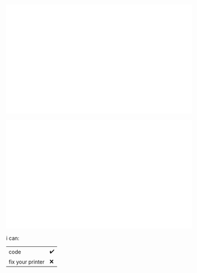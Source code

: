 ![Stats](https://raw.githubusercontent.com/PyxelCodes/GithubStats/master/generated/overview.svg#gh-dark-mode-only)

![Overview](https://raw.githubusercontent.com/PyxelCodes/GithubStats/master/generated/languages.svg#gh-dark-mode-only)

i can:

|                  |     |
| ---------------- | --- |
| code             | ✔️   |
| fix your printer | ❌   |
